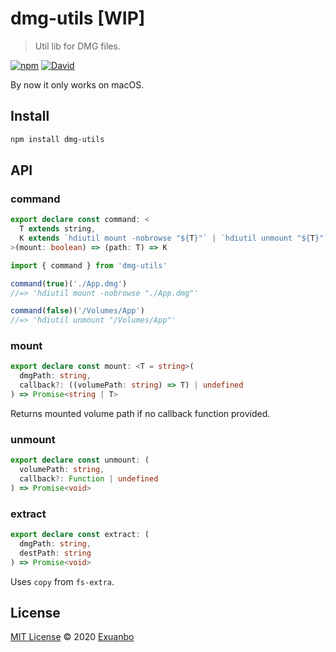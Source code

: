 # dmg-utils [WIP]

> Util lib for DMG files.

[![npm](https://img.shields.io/npm/v/dmg-utils.svg?style=flat-square)](https://www.npmjs.com/package/dmg-utils)
[![David](https://img.shields.io/david/exuanbo/dmg-utils.svg?style=flat-square)](https://david-dm.org/exuanbo/dmg-utils)

By now it only works on macOS.

## Install

```sh
npm install dmg-utils
```

## API

### command

```ts
export declare const command: <
  T extends string,
  K extends `hdiutil mount -nobrowse "${T}"` | `hdiutil unmount "${T}"`
>(mount: boolean) => (path: T) => K
```

```js
import { command } from 'dmg-utils'

command(true)('./App.dmg')
//=> 'hdiutil mount -nobrowse "./App.dmg"'

command(false)('/Volumes/App')
//=> 'hdiutil unmount "/Volumes/App"'
```

### mount

```ts
export declare const mount: <T = string>(
  dmgPath: string,
  callback?: ((volumePath: string) => T) | undefined
) => Promise<string | T>
```

Returns mounted volume path if no callback function provided.

### unmount

```ts
export declare const unmount: (
  volumePath: string,
  callback?: Function | undefined
) => Promise<void>
```

### extract

```ts
export declare const extract: (
  dmgPath: string,
  destPath: string
) => Promise<void>
```

Uses `copy` from `fs-extra`.

## License

[MIT License](https://github.com/exuanbo/dmg-utils/blob/main/LICENSE) © 2020 [Exuanbo](https://github.com/exuanbo)
